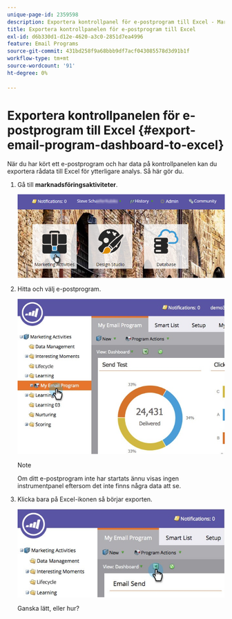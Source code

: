 ```yaml
---
unique-page-id: 2359598
description: Exportera kontrollpanel för e-postprogram till Excel - Marketo Docs - produktdokumentation
title: Exportera kontrollpanelen för e-postprogram till Excel
exl-id: d6b330d1-d12e-4620-a3c0-2851d7ea4996
feature: Email Programs
source-git-commit: 431bd258f9a68bbb9df7acf043085578d3d91b1f
workflow-type: tm+mt
source-wordcount: '91'
ht-degree: 0%

---
```


# Exportera kontrollpanelen för e-postprogram till Excel {#export-email-program-dashboard-to-excel}

När du har kört ett e-postprogram och har data på kontrollpanelen kan du exportera rådata till Excel för ytterligare analys. Så här gör du.

1. Gå till **marknadsföringsaktiviteter**.

   ![](assets/login-marketing-activities-1.png)

1. Hitta och välj e-postprogram.

   ![](assets/lifecycledashboard.jpg)

   >[!NOTE]
   >
   >Om ditt e-postprogram inte har startats ännu visas ingen instrumentpanel eftersom det inte finns några data att se.

1. Klicka bara på Excel-ikonen så börjar exporten.

   ![](assets/lifecycle.jpg)

   Ganska lätt, eller hur?
